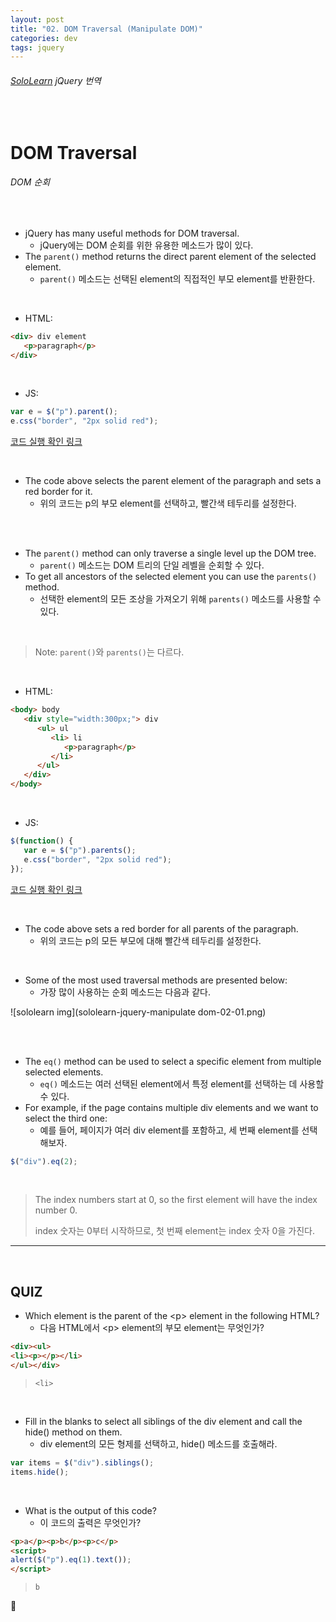 ```yaml
---
layout: post
title: "02. DOM Traversal (Manipulate DOM)"
categories: dev
tags: jquery
---
```


###### [SoloLearn](https://www.sololearn.com/) jQuery 번역

<br>

# DOM Traversal

###### DOM 순회

<br>

- jQuery has many useful methods for DOM traversal.
  - jQuery에는 DOM 순회를 위한 유용한 메소드가 많이 있다.
- The `parent()` method returns the direct parent element of the selected element.
  - `parent()` 메소드는 선택된 element의 직접적인 부모 element를 반환한다.

<br>

- HTML:

```html
<div> div element
   <p>paragraph</p>
</div>
```

<br>

- JS:

```js
var e = $("p").parent();
e.css("border", "2px solid red");
```

[코드 실행 확인 링크](https://code.sololearn.com/1122/#js)

<br>

- The code above selects the parent element of the paragraph and sets a red border for it.
  - 위의 코드는 p의 부모 element를 선택하고, 빨간색 테두리를 설정한다.

<br>

<br>

- The `parent()` method can only traverse a single level up the DOM tree.
  - `parent()` 메소드는 DOM 트리의 단일 레벨을 순회할 수 있다.
- To get all ancestors of the selected element you can use the `parents()` method.
  - 선택한 element의 모든 조상을 가져오기 위해 `parents()` 메소드를 사용할 수 있다.

<br>

> Note: `parent()`와 `parents()`는 다르다.

<br>

- HTML:

```html
<body> body
   <div style="width:300px;"> div
      <ul> ul
         <li> li
         	<p>paragraph</p>
         </li>
      </ul>
   </div>
</body>
```

<br>

- JS:

```js
$(function() {
   var e = $("p").parents();
   e.css("border", "2px solid red");
});
```

[코드 실행 확인 링크](https://code.sololearn.com/1123/#js)

<br>

- The code above sets a red border for all parents of the paragraph.
  - 위의 코드는 p의 모든 부모에 대해 빨간색 테두리를 설정한다.

<br>

- Some of the most used traversal methods are presented below:
  - 가장 많이 사용하는 순회 메소드는 다음과 같다.

![sololearn img](sololearn-jquery-manipulate dom-02-01.png)

<br>

<br>

- The `eq()` method can be used to select a specific element from multiple selected elements.
  - `eq()` 메소드는 여러 선택된 element에서 특정 element를 선택하는 데 사용할 수 있다.
- For example, if the page contains multiple div elements and we want to select the third one:
  - 예를 들어, 페이지가 여러 div element를 포함하고, 세 번째 element를 선택해보자.

```js
$("div").eq(2);
```

<br>

> The index numbers start at 0, so the first element will have the index number 0.
>
> index 숫자는 0부터 시작하므로, 첫 번째 element는 index 숫자 0을 가진다.

------

<br>

## QUIZ

- Which element is the parent of the \<p> element in the following HTML?
  - 다음 HTML에서 \<p> element의 부모 element는 무엇인가?

```html
<div><ul>
<li><p></p></li>
</ul></div>
```

> `<li>`

<br>

- Fill in the blanks to select all siblings of the div element and call the hide() method on them.
  - div element의 모든 형제를 선택하고, hide() 메소드를 호출해라.

```js
var items = $("div").siblings();
items.hide();
```

<br>

- What is the output of this code?
  - 이 코드의 출력은 무엇인가?

```html
<p>a</p><p>b</p><p>c</p>
<script>
alert($("p").eq(1).text());
</script>
```

> `b`

<br>